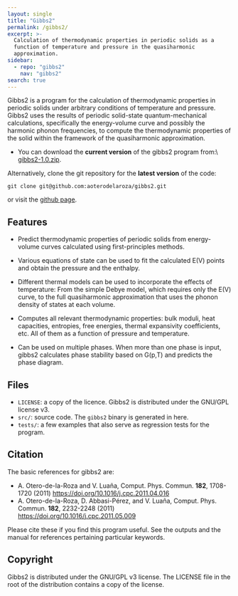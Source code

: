 ```yaml
---
layout: single
title: "Gibbs2"
permalink: /gibbs2/
excerpt: >-
  Calculation of thermodynamic properties in periodic solids as a
  function of temperature and pressure in the quasiharmonic
  approximation.
sidebar:
  - repo: "gibbs2"
    nav: "gibbs2" 
search: true
---
```


Gibbs2 is a program for the calculation of thermodynamic properties in
periodic solids under arbitrary conditions of temperature and
pressure. Gibbs2 uses the results of periodic solid-state
quantum-mechanical calculations, specifically the energy-volume curve
and possibly the harmonic phonon frequencies, to compute the
thermodynamic properties of the solid within the framework of the
quasiharmonic approximation.

* You can download the **current version** of the gibbs2 program from:\\
  [gibbs2-1.0.zip](/assets/gibbs2/versions/gibbs2-1.0.zip).

Alternatively, clone the git repository for the **latest version** of the code:
~~~
git clone git@github.com:aoterodelaroza/gibbs2.git
~~~
or visit the [github page](https://github.com/aoterodelaroza/gibbs2).

## Features

- Predict thermodynamic properties of periodic solids from
  energy-volume curves calculated using first-principles methods.

- Various equations of state can be used to fit the calculated E(V)
  points and obtain the pressure and the enthalpy.

- Different thermal models can be used to incorporate the effects of
  temperature: From the simple Debye model, which requires only the
  E(V) curve, to the full quasiharmonic approximation that uses the
  phonon density of states at each volume.

- Computes all relevant thermodynamic properties: bulk moduli, heat
  capacities, entropies, free energies, thermal expansivity
  coefficients, etc. All of them as a function of pressure and
  temperature.

- Can be used on multiple phases. When more than one phase is input,
  gibbs2 calculates phase stability based on G(p,T) and predicts the
  phase diagram.

## Files

* `LICENSE`: a copy of the licence. Gibbs2 is distributed under the
  GNU/GPL license v3.
* `src/`: source code. The `gibbs2` binary is generated in here.
* `tests/`: a few examples that also serve as regression tests for the
  program.

## Citation

The basic references for gibbs2 are:

* A. Otero-de-la-Roza and V. Luaña, 
  Comput. Phys. Commun. **182**, 1708-1720 (2011)
  <https://doi.org/10.1016/j.cpc.2011.04.016> 
* A. Otero-de-la-Roza, D. Abbasi-Pérez, and V. Luaña, 
  Comput. Phys. Commun. **182**, 2232-2248 (2011)
  <https://doi.org/10.1016/j.cpc.2011.05.009>

Please cite these if you find this program useful. See the outputs and
the manual for references pertaining particular keywords.

## Copyright

Gibbs2 is distributed under the GNU/GPL v3 license. The LICENSE file
in the root of the distribution contains a copy of the license.

